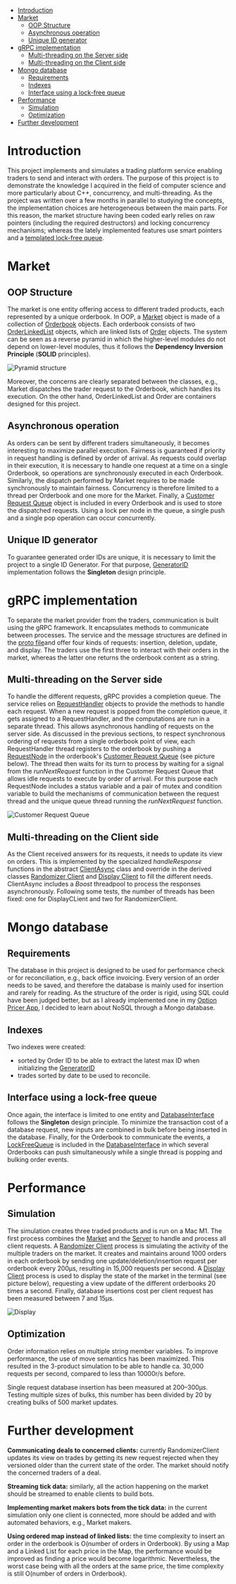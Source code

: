 <!-- TOC -->
* [Introduction](#introduction)
* [Market](#market)
  * [OOP Structure](#oop-structure)
  * [Asynchronous operation](#asynchronous-operation)
  * [Unique ID generator](#unique-id-generator)
* [gRPC implementation](#grpc-implementation)
  * [Multi-threading on the Server side](#multi-threading-on-the-server-side)
  * [Multi-threading on the Client side](#multi-threading-on-the-client-side)
* [Mongo database](#mongo-database)
  * [Requirements](#requirements)
  * [Indexes](#indexes)
  * [Interface using a lock-free queue](#interface-using-a-lock-free-queue)
* [Performance](#performance)
  * [Simulation](#simulation)
  * [Optimization](#optimization)
* [Further development](#further-development)
<!-- TOC -->

# Introduction
This project implements and simulates a trading platform service enabling traders to send and interact with orders. The
purpose of this project is to demonstrate the knowledge I acquired in the field of computer science and more
particularly about C++, concurrency, and multi-threading. As the project was written over a few months in parallel to
studying the concepts, the implementation choices are heterogeneous between the main parts. For this reason, the market
structure having been coded early relies on raw pointers
(including the required destructors) and locking concurrency mechanisms; whereas the lately implemented features use
smart pointers and a [templated lock-free queue](lock_free_queue/LockFreeQueue.h).

# Market

## OOP Structure

The market is one entity offering access to different traded products, each represented by a unique orderbook. In OOP,
a [Market](market/Market.h) object is made of a collection of [Orderbook](market/OrderBook.h) objects. Each orderbook
consists of two [OrderLinkedList](market/OrderLinkedList.h) objects, which are linked lists of
[Order](market/order/Order.h) objects. The system can be seen as a reverse pyramid in which the higher-level modules do
not depend on lower-level modules, thus it follows the **Dependency Inversion Principle** (**SOLID** principles).

![Pyramid structure](images/Market_OOP_pyramid_structure.png)

Moreover, the concerns are clearly separated between the classes, e.g., Market dispatches the trader
request to the Orderbook, which handles its execution.
On the other hand, OrderLinkedList and Order are containers 
designed for this project.

## Asynchronous operation

As orders can be sent by different traders simultaneously, it becomes interesting to maximize parallel execution.
Fairness is guaranteed if priority in request handling is defined by order of arrival. As requests could overlap in
their execution, it is necessary to handle one request at a time on a single Orderbook, so operations are synchronously
executed in each Orderbook. Similarly, the dispatch performed by Market requires to be made synchronously to maintain
fairness. Concurrency is therefore limited to a thread per Orderbook and one more for the Market. Finally,
a [Customer Request Queue](market/CustomerRequestQueue/CustomerRequestQueue.h) object is included in every Orderbook and
is used to store the dispatched requests. Using a lock per node in the queue, a single push and a single pop operation
can occur concurrently.

## Unique ID generator

To guarantee generated order IDs are unique, it is necessary to limit the project to a single ID Generator. For that
purpose, [GeneratorID](market/GeneratorId.h) implementation follows the **Singleton** design principle.

# gRPC implementation

To separate the market provider from the traders, communication is built using the gRPC framework. It encapsulates methods
to communicate between processes. The service and the message structures are defined in
the [proto file](proto/MarketAccess.proto)and offer four kinds of requests: insertion, deletion,
update, and display.
The traders use the first three to interact with their orders in the market, whereas the latter one
returns the orderbook content as a string.

## Multi-threading on the Server side

To handle the different requests, gRPC provides a completion queue. The service relies
on [RequestHandler](server_and_client_grpc/Service/RequestHandler.h)
objects to provide the methods to handle each request. 
When a new request is popped from the completion queue, it gets assigned to a RequestHandler, and the computations are
run in a separate thread. This allows asynchronous handling of requests on the server side. As discussed in the previous 
sections, to respect synchronous ordering of
requests from a single orderbook point of view, each RequestHandler thread registers to the orderbook by pushing
a [RequestNode](market/CustomerRequestQueue/RequestNode.h)
in the orderbook's [Customer Request Queue](market/CustomerRequestQueue/CustomerRequestQueue.h) (see picture below). The thread then waits
for its turn to process by waiting for a signal from the _runNextRequest_ function in the Customer Request
Queue that allows idle requests to execute by order of arrival.
For this purpose each RequestNode includes a status variable and a pair of mutex and condition variable
to build the mechanisms of communication between the request thread and the unique queue thread running the 
_runNextRequest_ function.

![Customer Request Queue](images/Customer_Request_Queue.png "Customer Request Queue")

## Multi-threading on the Client side

As the Client received answers for its requests, it needs to update its view on orders. This is implemented by the specialized 
 _handleResponse_ functions in the abstract [ClientAsync](server_and_client_grpc/Client/ClientAsync.h) class and 
override in the derived classes [Randomizer Client](server_and_client_grpc/Client/RandomizerClient/RandomizerClient.h) 
and [Display Client](server_and_client_grpc/Client/DisplayClient/DisplayClient.h) to fill the different needs.
ClientAsync includes a _Boost_ threadpool to process the responses asynchronously.
Following some tests, the number of threads has been fixed: one for DisplayCLient and two for RandomizerClient.  

# Mongo database

## Requirements

The database in this project is designed to be used for performance check or for reconciliation, e.g., back office
invoicing. Every version of an order needs to be saved, and therefore the database is mainly used for insertion and
rarely for reading. As the structure of the order is rigid, using SQL could have been judged better, but as I already
implemented one in my [Option Pricer App](https://github.com/PLHC/option-pricer-app), I decided to learn about NoSQL
through a Mongo database.

## Indexes

Two indexes were created:

- sorted by Order ID to be able to extract the latest max ID when initializing the [GeneratorID](market/GeneratorId.h)
- trades sorted by date to be used to reconcile.

## Interface using a lock-free queue

Once again, the interface is limited to one entity and [DatabaseInterface](database/DatabaseInterface.h) follows the
**Singleton** design principle. To minimize the transaction cost of a database request, new inputs are combined in bulk
before being inserted in the database. Finally, for the Orderbook to communicate the events,
a [LockFreeQueue](lock_free_queue/LockFreeQueue.h) is included in the [DatabaseInterface](database/DatabaseInterface.h)
in which several Orderbooks can push simultaneously while a single thread is popping and bulking order events.

# Performance

## Simulation

The simulation creates three traded products and is run on a Mac M1. The first process combines
the [Market](market/Market.h)
and the [Server](server_and_client_grpc/Service/RpcServiceAsync.h) to handle and process all client requests.
A [Randomizer Client](server_and_client_grpc/Client/RandomizerClient/RandomizerClient.h) process is simulating the
activity of the multiple traders on the market. It creates and maintains around 1000 orders in each orderbook by sending
one update/deletion/insertion request per orderbook every 200µs, resulting in 15,000 requests per second.
A [Display Client](server_and_client_grpc/Client/DisplayClient/DisplayClient.h) process is used to display the state of
the market in the terminal (see picture below), requesting a view update of the different orderbooks 20 times a second. Finally, database insertions cost
per client request has been measured between 7 and 15µs.

![Display](images/main_screenshot_with_one_product.png "Reverse pyramid market structure")

## Optimization

Order information relies on multiple string member variables. To improve performance, the use of move semantics has been
maximized. This resulted in the 3-product simulation to be able to handle ca. 30,000 requests per second, compared to
less than 10000r/s before. 

Single request database insertion has been measured at 200–300µs.
Testing multiple sizes of bulks, this number has been divided by 20 by creating bulks of 500 market updates.

# Further development

**Communicating deals to concerned clients:** currently RandomizerClient updates its view on trades by getting its new 
request rejected when they versioned older than the current state of the order. The market should notify the concerned 
traders of a deal.

**Streaming tick data:** similarly, all the action happening on the market should be streamed to enable clients to build 
bots.

**Implementing market makers bots from the tick data:** in the current simulation only one client is connected, more 
should be added and with automated behaviors, e.g., Market makers.

**Using ordered map instead of linked lists:** the time complexity to insert an order in the orderbook is O(number of 
orders in Orderbook). By using a Map and a Linked List for each price in the Map, the performance would be improved as 
finding a price would become logarithmic. Nevertheless, the worst case being with all the orders at the same price, the 
time complexity is still O(number of orders in Orderbook).
 


